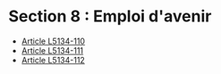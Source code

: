 # Section 8 : Emploi d'avenir &#13;
&#13;


* [Article L5134-110](./LEGIARTI000028651015.md)
* [Article L5134-111](./LEGIARTI000029321361.md)
* [Article L5134-112](./LEGIARTI000026538119.md)
